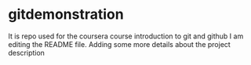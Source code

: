 # gitdemonstration
It is repo used for the coursera course introduction to git and github
I am editing the README file. Adding some more details about the project description
